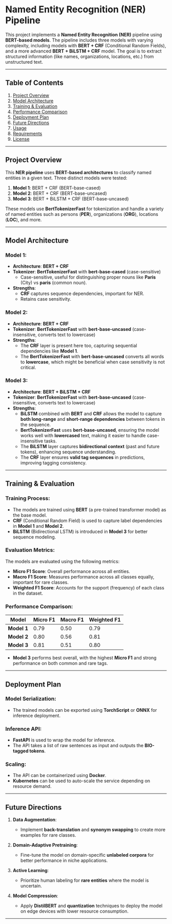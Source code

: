 # **Named Entity Recognition (NER) Pipeline**

This project implements a **Named Entity Recognition (NER)** pipeline using **BERT-based models**. The pipeline includes three models with varying complexity, including models with **BERT + CRF** (Conditional Random Fields), and a more advanced **BERT + BiLSTM + CRF** model. The goal is to extract structured information (like names, organizations, locations, etc.) from unstructured text.

---

## **Table of Contents**

1. [Project Overview](#project-overview)
2. [Model Architecture](#model-architecture)
3. [Training & Evaluation](#training--evaluation)
4. [Performance Comparison](#performance-comparison)
5. [Deployment Plan](#deployment-plan)
6. [Future Directions](#future-directions)
7. [Usage](#usage)
8. [Requirements](#requirements)
9. [License](#license)

---

## **Project Overview**

This **NER pipeline** uses **BERT-based architectures** to classify named entities in a given text. Three distinct models were tested:
1. **Model 1**: BERT + CRF (BERT-base-cased)
2. **Model 2**: BERT + CRF (BERT-base-uncased)
3. **Model 3**: BERT + BiLSTM + CRF (BERT-base-uncased)

These models use **BertTokenizerFast** for tokenization and handle a variety of named entities such as persons (**PER**), organizations (**ORG**), locations (**LOC**), and more.

---

## **Model Architecture**

### **Model 1**:
- **Architecture**: **BERT + CRF**
- **Tokenizer**: **BertTokenizerFast** with **bert-base-cased** (case-sensitive)
  - Case-sensitive, useful for distinguishing proper nouns like **Paris** (City) vs **paris** (common noun).
- **Strengths**: 
  - **CRF** captures sequence dependencies, important for NER.
  - Retains case sensitivity.

### **Model 2**:
- **Architecture**: **BERT + CRF**
- **Tokenizer**: **BertTokenizerFast** with **bert-base-uncased** (case-insensitive, converts text to lowercase)
- **Strengths**:
  - The **CRF** layer is present here too, capturing sequential dependencies like **Model 1**.
  - The **BertTokenizerFast** with **bert-base-uncased** converts all words to **lowercase**, which might be beneficial when case sensitivity is not critical.

### **Model 3**:
- **Architecture**: **BERT + BiLSTM + CRF**
- **Tokenizer**: **BertTokenizerFast** with **bert-base-uncased** (case-insensitive, converts text to lowercase)
- **Strengths**:
  - **BiLSTM** combined with **BERT** and **CRF** allows the model to capture **both long-range** and **short-range dependencies** between tokens in the sequence.
  - **BertTokenizerFast** uses **bert-base-uncased**, ensuring the model works well with **lowercased** text, making it easier to handle case-insensitive tasks.
  - The **BiLSTM** layer captures **bidirectional context** (past and future tokens), enhancing sequence understanding.
  - The **CRF** layer ensures **valid tag sequences** in predictions, improving tagging consistency.

---

## **Training & Evaluation**

### **Training Process**:
- The models are trained using **BERT** (a pre-trained transformer model) as the base model. 
- **CRF** (Conditional Random Field) is used to capture label dependencies in **Model 1** and **Model 2**.
- **BiLSTM** (Bidirectional LSTM) is introduced in **Model 3** for better sequence modeling.

### **Evaluation Metrics**:
The models are evaluated using the following metrics:
- **Micro F1 Score**: Overall performance across all entities.
- **Macro F1 Score**: Measures performance across all classes equally, important for rare classes.
- **Weighted F1 Score**: Accounts for the support (frequency) of each class in the dataset.

### **Performance Comparison**:
| **Model**   | **Micro F1** | **Macro F1** | **Weighted F1** |
|-------------|--------------|--------------|-----------------|
| **Model 1** | 0.79         | 0.50         | 0.79            |
| **Model 2** | 0.80         | 0.56         | 0.81            |
| **Model 3** | 0.81         | 0.51         | 0.80            |

- **Model 3** performs best overall, with the highest **Micro F1** and strong performance on both common and rare tags.

---

## **Deployment Plan**

### **Model Serialization**:
- The trained models can be exported using **TorchScript** or **ONNX** for inference deployment.

### **Inference API**:
- **FastAPI** is used to wrap the model for inference.
- The API takes a list of raw sentences as input and outputs the **BIO-tagged tokens**.

### **Scaling**:
- The API can be containerized using **Docker**.
- **Kubernetes** can be used to auto-scale the service depending on resource demand.

---

## **Future Directions**

1. **Data Augmentation**:
   - Implement **back-translation** and **synonym swapping** to create more examples for rare classes.
  
2. **Domain-Adaptive Pretraining**:
   - Fine-tune the model on domain-specific **unlabeled corpora** for better performance in niche applications.
  
3. **Active Learning**:
   - Prioritize human labeling for **rare entities** where the model is uncertain.

4. **Model Compression**:
   - Apply **DistilBERT** and **quantization** techniques to deploy the model on edge devices with lower resource consumption.

---
